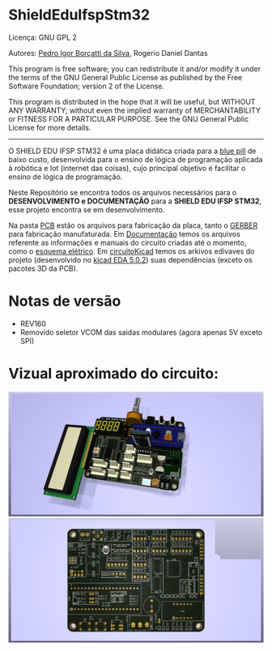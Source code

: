  
# ShieldEduIfspStm32

Licença: GNU GPL 2

Autores: [Pedro Igor Borçatti da Silva](https://github.com/pedro-ibs), Rogerio Daniel Dantas


This program is free software; you can redistribute it and/or
modify it under the terms of the GNU General Public License as
published by the Free Software Foundation; version 2 of the
License.

This program is distributed in the hope that it will be useful,
but WITHOUT ANY WARRANTY; without even the implied warranty of
MERCHANTABILITY or FITNESS FOR A PARTICULAR PURPOSE.  See the
GNU General Public License for more details.

---

O SHIELD EDU IFSP STM32 é uma placa didática criada para a [blue pill](https://wiki.stm32duino.com/index.php?title=Blue_Pill) de baixo custo, desenvolvida para o ensino de lógica de programação aplicada à robótica e Iot (internet das coisas), cujo principal objetivo é facilitar o ensino de lógica de programação. 

Neste Repositório se encontra todos os arquivos necessários para o **DESENVOLVIMENTO e DOCUMENTAÇÃO** para a **SHIELD EDU IFSP STM32**, esse projeto encontra se em desenvolvimento.

Na pasta [PCB](PCB/) estão os arquivos para fabricação da placa, tanto o [GERBER](PCB/) para fabricação manufaturada. Em [Documentação](Documentação/) temos os arquivos referente as informações e manuais do circuito criadas até o momento, como o  [esquema elétrico](Documentação/ShieldEduIfspStm32.pdf).  Em [circuitoKicad](circuitoKicad/) temos os arkivos edivaves do projeto  (desenvolvido no [kicad EDA 5.0.2](http://www.kicad-pcb.org/)) suas dependências (exceto os pacotes 3D da PCB).

# Notas de versão
 * REV160
  * Removido seletor VCOM das saidas modulares (agora apenas 5V exceto SPI)


# Vizual aproximado do circuito:
![3D do PCB com componentes](outros/pcp1.jpg)
![3D do PCB sem componentes ](outros/pcp.jpg)

